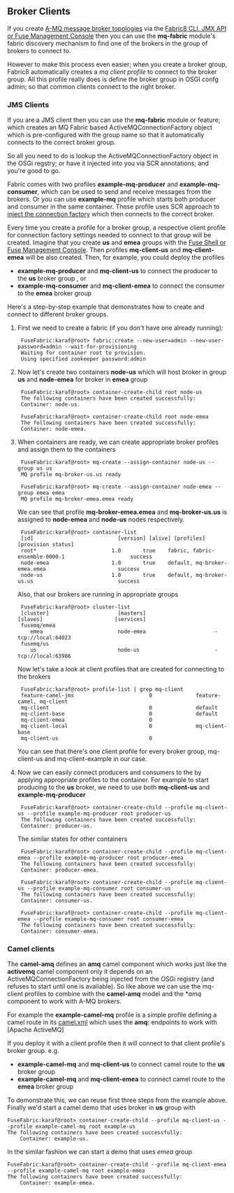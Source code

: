 ## Broker Clients

If you create [A-MQ message broker topologies](http://www.jboss.org/products/amq) via the [Fabric8 CLI, JMX API or Fuse Management Console](brokerTopology.md) then you can use the **mq-fabric** module's fabric discovery mechanism to find one of the brokers in the group of brokers to connect to.

However to make this process even easier; when you create a broker group, Fabric8 automatically creates a _mq client profile_ to connect to the broker group. All this profile really does is define the broker group in OSGI confg admin; so that common clients connect to the right broker.

### JMS Clients

If you are a JMS client then you can use the **mq-fabric** module or feature; which creates an MQ Fabric based ActiveMQConnectionFactory object which is pre-configured with the group name so that it automatically connects to the correct broker group.

So all you need to do is lookup the ActiveMQConnectionFactory object in the OSGi regstry; or have it injected into you via SCR annotations; and you're good to go.

Fabric comes with two profiles **example-mq-producer** and **example-mq-consumer**, which can be used to send and receive messages from the brokers. Or you can use **example-mq** profile which starts both producer and consumer in the same container. These profile uses SCR approach to [inject the connection factory](https://github.com/jboss-fuse/fuse/blob/master/fabric/fabric-examples/fabric-activemq-demo/src/main/java/io/fabric8/demo/activemq/ActiveMQConsumerFactory.java#L39) which then connects to the correct broker.

Every time you create a profile for a broker group, a respective client profile for connection factory settings needed to connect to that group will be created. Imagine that you create **us** and **emea** groups with the [Fuse Shell or Fuse Management Console](brokerTopology.md).
Then profiles **mq-client-us** and **mq-client-emea** will be also created. Then, for example, you could deploy the profiles

* **example-mq-producer** and **mq-client-us** to connect the producer to the **us** broker group , or
* **example-mq-consumer** and **mq-client-emea** to connect the consumer to the **emea** broker group

Here's a step-by-step example that demonstrates how to create and connect to different broker groups.

1. First we need to create a fabric (if you don't have one already running):

        FuseFabric:karaf@root> fabric:create --new-user=admin --new-user-password=admin --wait-for-provisioning
        Waiting for container root to provision.
        Using specified zookeeper password:admin

2. Now let's create two containers **node-us** which will host broker in group **us** and **node-emea** for broker in **emea** group

        FuseFabric:karaf@root> container-create-child root node-us
        The following containers have been created successfully:
	    Container: node-us.

        FuseFabric:karaf@root> container-create-child root node-emea
        The following containers have been created successfully:
	    Container: node-emea.


3. When containers are ready, we can create appropriate broker profiles and assign them to the containers

        FuseFabric:karaf@root> mq-create --assign-container node-us --group us us
        MQ profile mq-broker-us.us ready

        FuseFabric:karaf@root> mq-create --assign-container node-emea --group emea emea
        MQ profile mq-broker-emea.emea ready

    We can see that profile **mq-broker-emea.emea** and **mq-broker-us.us** is assigned to **node-emea** and **node-us** nodes respectively.


        FuseFabric:karaf@root> container-list
        [id]                           [version] [alive] [profiles]                                         [provision status]
        root*                        1.0       true    fabric, fabric-ensemble-0000-1                     success
        node-emea                    1.0       true    default, mq-broker-emea.emea                       success
        node-us                      1.0       true    default, mq-broker-us.us                           success

    Also, that our brokers are running in appropriate groups

        FuseFabric:karaf@root> cluster-list
        [cluster]                      [masters]                      [slaves]                       [services]
        fusemq/emea
           emea                        node-emea                      -                              tcp://local:64023
        fusemq/us
           us                          node-us                        -                              tcp://local:63986

    Now let's take a look at client profiles that are created for connecting to the brokers

        FuseFabric:karaf@root> profile-list | grep mq-client
        feature-camel-jms                        0              feature-camel, mq-client
        mq-client                                0              default
        mq-client-base                           0              default
        mq-client-emea                           0
        mq-client-local                          0              mq-client-base
        mq-client-us                             0

    You can see that there's one client profile for every broker group, mq-client-us and mq-client-example in our case.

4. Now we can easily connect producers and consumers to the by applying appropriate profiles to the container. For example to start producing to the **us** broker, we need to use both **mq-client-us** and **example-mq-producer**

        FuseFabric:karaf@root> container-create-child --profile mq-client-us --profile example-mq-producer root producer-us
        The following containers have been created successfully:
	    Container: producer-us.

    The similar states for other containers

        FuseFabric:karaf@root> container-create-child --profile mq-client-emea --profile example-mq-producer root producer-emea
        The following containers have been created successfully:
	    Container: producer-emea.

        FuseFabric:karaf@root> container-create-child --profile mq-client-us --profile example-mq-consumer root consumer-us
        The following containers have been created successfully:
	    Container: consumer-us.

        FuseFabric:karaf@root> container-create-child --profile mq-client-emea --profile example-mq-consumer root consumer-emea
        The following containers have been created successfully:
	    Container: consumer-emea.




### Camel clients

The **camel-amq** defines an **amq** camel component which works just like the **activemq** camel component only it depends on an ActiveMQConnectionFactory being injected from the OSGi registry (and refuses to start until one is available). So like above we can use the mq-client profiles to combine with the **camel-amq** model and the **amq* component to work with A-MQ brokers.

For example the **example-camel-mq** profile is a simple profile defining a camel route in its [camel.xml](https://github.com/jboss-fuse/fuse/blob/master/fabric/fabric8-karaf/src/main/resources/distro/fabric/import/fabric/configs/versions/1.0/profiles/example-camel-mq/camel.xml) which uses the **amq:** endpoints to work with [Apache ActiveMQ]

If you deploy it with a client profile then it will connect to that client profile's broker group. e.g.

* **example-camel-mq** and **mq-client-us** to connect camel route to the **us** broker group
* **example-camel-mq** and **mq-client-emea** to connect camel route to the **emea** broker group

To demonstrate this, we can reuse first three steps from the example above. Finally we'd start a camel demo that uses broker in **us** group with

    FuseFabric:karaf@root> container-create-child --profile mq-client-us --profile example-camel-mq root example-us
    The following containers have been created successfully:
	    Container: example-us.

In the similar fashion we can start a demo that uses *emea* group

    FuseFabric:karaf@root> container-create-child --profile mq-client-emea --profile example-camel-mq root example-emea
    The following containers have been created successfully:
	    Container: example-emea.